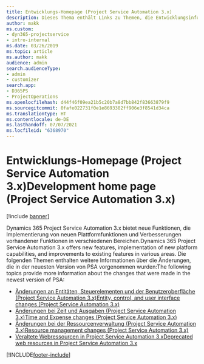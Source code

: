 ```yaml
---
title: Entwicklungs-Homepage (Project Service Automation 3.x)
description: Dieses Thema enthält Links zu Themen, die Entwicklungsinformationen für Dynamics 365 Project Service Automation (PSA) Version 3.x bereitstellen.
author: makk
ms.custom:
- dyn365-projectservice
- intro-internal
ms.date: 03/26/2019
ms.topic: article
ms.author: makk
audience: admin
search.audienceType:
- admin
- customizer
search.app:
- D365PS
- ProjectOperations
ms.openlocfilehash: d44f46f09ea21b5c20b7a8d7bb842f83663879f9
ms.sourcegitcommit: 0fafe022731f0e1e8693382ff906e3f8541d34ca
ms.translationtype: HT
ms.contentlocale: de-DE
ms.lasthandoff: 07/07/2021
ms.locfileid: "6368970"
---
```

# <a name="development-home-page-project-service-automation-3x"></a><span data-ttu-id="bf348-103">Entwicklungs-Homepage (Project Service Automation 3.x)</span><span class="sxs-lookup"><span data-stu-id="bf348-103">Development home page (Project Service Automation 3.x)</span></span>

[!include [banner](../../includes/psa-now-project-operations.md)]

<span data-ttu-id="bf348-104">Dynamics 365 Project Service Automation 3.x bietet neue Funktionen, die Implementierung von neuen Plattformfunktionen und Verbesserungen vorhandener Funktionen in verschiedenen Bereichen.</span><span class="sxs-lookup"><span data-stu-id="bf348-104">Dynamics 365 Project Service Automation 3.x offers new features, implementation of new platform capabilities, and improvements to existing features in various areas.</span></span> <span data-ttu-id="bf348-105">Die folgenden Themen enthalten weitere Informationen über die Änderungen, die in der neuesten Version von PSA vorgenommen wurden:</span><span class="sxs-lookup"><span data-stu-id="bf348-105">The following topics provide more information about the changes that were made in the newest version of PSA:</span></span>

- [<span data-ttu-id="bf348-106">Änderungen an Entitäten, Steuerelementen und der Benutzeroberfläche (Project Service Automation 3.x)</span><span class="sxs-lookup"><span data-stu-id="bf348-106">Entity, control, and user interface changes (Project Service Automation 3.x)</span></span>](../developer-guides/entity-changes-v3.x.md)
- [<span data-ttu-id="bf348-107">Änderungen bei Zeit und Ausgaben (Project Service Automation 3.x)</span><span class="sxs-lookup"><span data-stu-id="bf348-107">Time and Expense changes (Project Service Automation 3.x)</span></span>](../developer-guides/time-expense-changes-v3.x.md)
- [<span data-ttu-id="bf348-108">Änderungen bei der Ressourcenverwaltung (Project Service Automation 3.x)</span><span class="sxs-lookup"><span data-stu-id="bf348-108">Resource management changes (Project Service Automation 3.x)</span></span>](../developer-guides/resource-management-changes-v3.x.md)
- [<span data-ttu-id="bf348-109">Veraltete Webressourcen in Project Service Automation 3.x</span><span class="sxs-lookup"><span data-stu-id="bf348-109">Deprecated web resources in Project Service Automation 3.x</span></span>](../developer-guides/web-resources-deprecated-v3.x.md)


[!INCLUDE[footer-include](../../includes/footer-banner.md)]